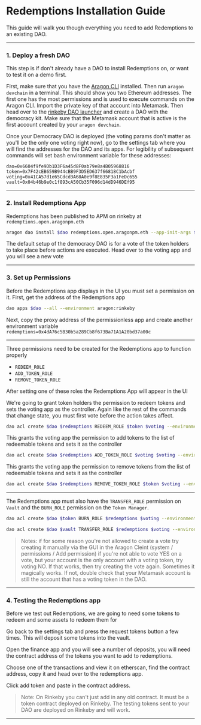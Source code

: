 # Redemptions Installation Guide

This guide will walk you though everything you need to add Redemptions to an existing DAO.


---

### 1. Deploy a fresh DAO

This step is if don't already have a DAO to install Redemptions on, or want to test it on a demo first.

First, make sure that you have the [Aragon CLI](https://hack.aragon.org/docs/cli-intro.html) installed. Then run `aragon devchain` in a terminal. This should show you two Ethereum addresses. The first one has the most permissions and is used to execute commands on the Aragon CLI. Import the private key of that account into Metamask. Then head over to the [rinkeby DAO launcher](rinkeby.aragon.org) and create a DAO with the democracy kit. Make sure that the Metamask account that is active is the first account created by your `aragon devchain`.

Once your Democracy DAO is deployed (the voting params don't matter as you'll be the only one voting right now), go to the settings tab where you will find the addresses for the DAO and its apps. For legibility of subsequent commands will set bash environment variable for these addresses:

```
dao=0x6604f9fe9Db1D3F6a45d8F0ab79e8a4B05968816
token=0x7F42cEB659B944cBB9F3D5ED637f66818C1bAcbf
voting=0x41CA57d1e65Cdcd3A68A0e9f8E835F3a1FeDc655
vault=0x04b46b9e0c1f893cA50Cb35F096d14dD946DEf95
```

---

### 2. Install Redemptions App

Redemptions has been published to APM on rinkeby at `redemptions.open.aragonpm.eth`


```sh
aragon dao install $dao redemptions.open.aragonpm.eth --app-init-args $vault $token --environment aragon:rinkeby
```

The default setup of the democracy DAO is for a vote of the token holders to take place before actions are executed. Head over to the voting app and you will see a new vote

---

### 3. Set up Permissions

Before the Redemptions app displays in the UI you must set a permission on it. First, get the address of the Redemptions app

```sh
dao apps $dao --all --environment aragon:rinkeby
```

Next, copy the proxy address of the permissionless app and create another environment variable `redemptions=0x4dA76c5B30b5a289Cb8f673Ba71A1A20bd37a00c`

---

Three permissions need to be created for the Redemptions app to function properly

- `REDEEM_ROLE`
- `ADD_TOKEN_ROLE`
- `REMOVE_TOKEN_ROLE`

After setting one of these roles the Redemptions App will appear in the UI

We're going to grant token holders the permission to redeem tokens and sets the voting app as the controller. Again like the rest of the commands that change state, you must first vote before the action takes affect.
```sh
dao acl create $dao $redemptions REDEEM_ROLE $token $voting --environment aragon:rinkeby
```

This grants the voting app the permission to add tokens to the list of redeemable tokens and sets it as the controller
```sh
dao acl create $dao $redemptions ADD_TOKEN_ROLE $voting $voting --environment aragon:rinkeby
```

This grants the voting app the permission to remove tokens from the list of redeemable tokens and sets it as the controller
```sh
dao acl create $dao $redemptions REMOVE_TOKEN_ROLE $token $voting --environment aragon:rinkeby
```

---

The Redemptions app must also have the `TRANSFER_ROLE` permission on `Vault` and the `BURN_ROLE` permission on the `Token Manager`.

```sh
dao acl create $dao $token BURN_ROLE $redemptions $voting --environment aragon:rinkeby
```
```sh
dao acl create $dao $vault TRANSFER_ROLE $redemptions $voting --environment aragon:rinkeby
```

> Notes:
> if for some reason you're not allowed to create a vote try creating it manually via the GUI in the Aragon Cleint (system / permissions / Add permission)
> if you're not able to vote YES on a vote, but your account is the only account with a voting token, try voting NO. If that works, then try creating the vote again. Sometimes it magically works. If not, double check that your Metamask account is still the account that has a voting token in the DAO.

---

### 4. Testing the Redemptions app
Before we test out Redemptions, we are going to need some tokens to redeem and some assets to redeem them for

Go back to the settings tab and press the request tokens button a few times. This will deposit some tokens into the vault.

Open the finance app and you will see a number of deposits, you will need the contract address of the tokens you want to add to redemptions.

Choose one of the transactions and view it on etherscan, find the contract address, copy it and head over to the redemptions app.

Click add token and paste in the contract address.

> Note:
> On Rinkeby you can't just add in any old contract. It must be a token contract deployed on Rinkeby. The testing tokens sent to your DAO are deployed on Rinkeby and will work.
>
---
